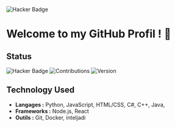 ![Hacker Badge](https://img.shields.io/badge/Hacker-Active-blueviolet)
# Welcome to my GitHub Profil ! 👋

## Status
![Hacker Badge](https://img.shields.io/badge/Hacker-Active-blueviolet)
![Contributions](https://img.shields.io/badge/Contributions-100%2B-brightgreen)
![Version](https://img.shields.io/github/v/release/Antho720/mon-projet?label=version)

## Technology Used
- **Langages :** Python, JavaScript, HTML/CSS, C#, C++,  Java,
- **Frameworks :** Node.js, React
- **Outils :** Git, Docker, inteljadi

